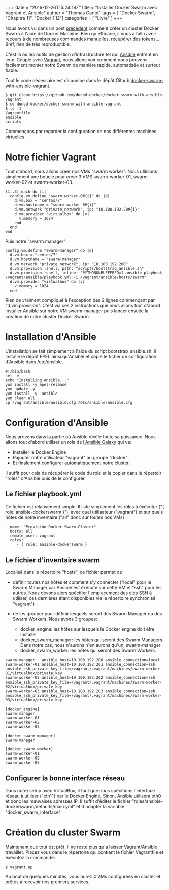 +++
date = "2016-12-26T15:24:18Z"
title = "Installer Docker Swarm avec Vagrant et Ansible"
author = "Thomas Garlot"
tags = [ "Docker Swarm", "Chapitre 11", "Docker 1.12"]
categories = [ "Livre" ]
+++

Nous avons vu dans un post [précédent](/post/docker-swarm-with-docker-1-12/) comment créer un cluster Docker Swarm à l'aide de Docker Machine. Bien qu'efficace, il nous a fallu avoir recours à de nombreuses commandes manuelles, récupérer des tokens... Bref, rien de très reproductible.

C'est là où les outils de  gestion d'infrastructure tel qu' [Ansible](https://www.ansible.com/) entrent en jeux. Couplé avec [Vagrant](https://www.vagrantup.com/), nous allons voir comment nous pouvons facilement monter notre Swarm de manière rapide, automatisée et surtout fiable.

Tout le code nécessaire est disponibe dans le dépôt Github [docker-swarm-with-ansible-vagrant](https://github.com/dunod-docker/docker-swarm-with-ansible-vagrant).

<pre><code class="bash">$ git clone https://github.com/dunod-docker/docker-swarm-with-ansible-vagrant
$ cd dunod-docker/docker-swarm-with-ansible-vagrant
$ ls -1
Vagrantfile
ansible
scripts
</code></pre>

Commençons par regarder la configuration de nos différentes machines virtuelles.

# Notre fichier Vagrant

Tout d'abord, nous allons créer nos VMs "swarm worker". Nous utilisons simplement une boucle pour créer 3 VMS swarm-worker-01, swarm-worker-02 et swarm-worker-03.

<pre><code class="ruby">(1..3).each do |i|
  config.vm.define "swarm-worker-0#{i}" do |d|
    d.vm.box = "centos/7"
    d.vm.hostname = "swarm-worker-0#{i}"
    d.vm.network "private_network", ip: "10.100.192.20#{i}"
    d.vm.provider "virtualbox" do |v|
      v.memory = 1024
    end
  end
end
</code></pre>

Puis notre "swarm manager":
<pre><code class="ruby">config.vm.define "swarm-manager" do |d|
  d.vm.box = "centos/7"
  d.vm.hostname = "swarm-manager"
  d.vm.network "private_network", ip: "10.100.192.200"
  d.vm.provision :shell, path: "scripts/bootstrap_ansible.sh"
  d.vm.provision :shell, inline: "PYTHONUNBUFFERED=1 ansible-playbook /vagrant/ansible/playbook.yml -i /vagrant/ansible/hosts/swarm"
  d.vm.provider "virtualbox" do |v|
    v.memory = 1024
  end
</code></pre>

Rien de vraiment compliqué à l'exception des 2 lignes commençant par "d.vm.provision". C'est via ces 2 instructions que nous allons tout d'abord installer Ansible sur notre VM swarm-manager puis lancer ensuite la création de notre cluster Docker Swarm.

# Installation d'Ansible

L'installation se fait simplement à l'aide du script bootstrap_ansible.sh: il installe le dépôt EPEL ainsi qu'Ansible et copie le ficher de configuration d'Ansible dans /etc/ansible.
<pre><code class="bash">#!/bin/bash
set -e
echo "Installing Ansible..."
yum install -y epel-release
yum update -y
yum install -y  ansible
yum clean all
cp /vagrant/ansible/ansible.cfg /etc/ansible/ansible.cfg
</code></pre>

# Configuration d'Ansible

Nous arrivons dans la partie où Ansible révèle toute sa puissance. Nous allons tout d'abord utiliser un role de [l'Ansible Galaxy](https://galaxy.ansible.com/atosatto/docker-swarm/) qui va:

* Installer le Docker Engine
* Rajouter notre utilisateur "vagrant" au groupe "docker"
* Et finalement configurer automatiquement notre cluster.

Il suffit pour cela de récupérer le code du role et le copier dans le répertoir "roles" d'Ansible puis de le configurer.

## Le fichier playbook.yml

Ce fichier est relativement simple. Il liste simplement les rôles à éxécuter ("{ role: ansible-dockerswarm }"), avec quel utilisateur ("vagrant") et sur quels hôtes de notre inventaire ("all" donc sur toutes nos VMs)

<pre><code class="yaml">- name: "Provision Docker Swarm Cluster"
  hosts: all
  remote_user: vagrant
  roles:
     - { role: ansible-dockerswarm }
</code></pre>

## Le fichier d'inventaire swarm

Localisé dans le répertoire "hosts", ce fichier permet de

* définir toutes nos hôtes et comment s'y connecter ("local" pour le Swarm Manager car Ansible est éxécuté sur cette VM et "ssh" pour les autres. Nous devons alors spécifier l'emplacement des clés SSH à utiliser, ces dernières étant disponibles via le répertoire synchronisé "vagrant")
* de les grouper pour définir lesquels seront des Swarm Manager ou des Swarm Workers. Nous avons 3 groupes:

  + docker_engine: les hôtes sur lesquels le Docker engine doit être installer
  + docker_swarm_manager: les hôtes qui seront des Swarm Managers. Dans notre cas, nous n'aurons n'en aurons qu'un, swarm-manager
  + docker_swarm_worker: les hôtes qui seront des Swarm Workers.

<pre><code class="ini">swarm-manager   ansible_host=10.100.192.200 ansible_connection=local
swarm-worker-01 ansible_host=10.100.192.201 ansible_connection=ssh ansible_ssh_private_key_file=/vagrant/.vagrant/machines/swarm-worker-01/virtualbox/private_key
swarm-worker-02 ansible_host=10.100.192.202 ansible_connection=ssh ansible_ssh_private_key_file=/vagrant/.vagrant/machines/swarm-worker-02/virtualbox/private_key
swarm-worker-03 ansible_host=10.100.192.203 ansible_connection=ssh ansible_ssh_private_key_file=/vagrant/.vagrant/machines/swarm-worker-03/virtualbox/private_key

[docker_engine]
swarm-manager
swarm-worker-01
swarm-worker-02
swarm-worker-03

[docker_swarm_manager]
swarm-manager

[docker_swarm_worker]
swarm-worker-01
swarm-worker-02
swarm-worker-03
</code></pre>

## Configurer la bonne interface réseau

Dans notre setup avec VirtualBox, il faut que nous spécifions l'interface réseau à utiliser ("eth1") par le Docker Engine. Sinon, Ansible utilisera eth0 et donc les mauvaises adresses IP. Il suffit d'éditer le fichier "roles/ansible-dockerswarm/defaults/main.yml" et d'adapter la variable "docker_swarm_interface".

# Création du cluster Swarm

Maintenant que tout est prêt, il ne reste plus qu'a laisser Vagrant/Ansible travailler. Placez vous dans le répertoire qui contient le fichier Vagrantfile et éxécutez la commande:

<pre><code class="bash">$ vagrant up
</code></pre>

Au bout de quelques minutes, vous aurez 4 VMs configurées en cluster et prêtes à recevoir nos premiers services.
